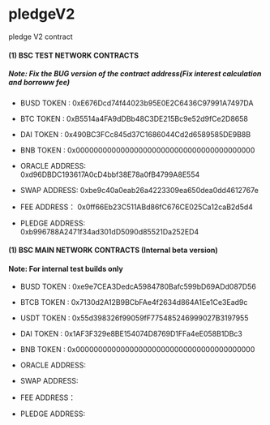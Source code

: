 # pledgeV2
pledge V2 contract

####  (1) BSC TEST NETWORK CONTRACTS 
##### Note: Fix the BUG version of the contract address(Fix interest calculation and borroww fee)

- BUSD TOKEN : 0xE676Dcd74f44023b95E0E2C6436C97991A7497DA
- BTC TOKEN : 0xB5514a4FA9dDBb48C3DE215Bc9e52d9fCe2D8658
- DAI TOKEN : 0x490BC3FCc845d37C1686044Cd2d6589585DE9B8B
- BNB TOKEN : 0x0000000000000000000000000000000000000000 
  
- ORACLE ADDRESS: 0xd96DBDC193617A0cD4bbf38E78a0fB4799A8E554
- SWAP ADDRESS: 0xbe9c40a0eab26a4223309ea650dea0dd4612767e
- FEE ADDRESS： 0x0ff66Eb23C511ABd86fC676CE025Ca12caB2d5d4
- PLEDGE ADDRESS: 0xb996788A2471f34ad301dD5090d85521Da252ED4



####  (1) BSC MAIN NETWORK CONTRACTS (Internal beta version)
#### Note: For internal test builds only

- BUSD TOKEN : 0xe9e7CEA3DedcA5984780Bafc599bD69ADd087D56
- BTCB TOKEN : 0x7130d2A12B9BCbFAe4f2634d864A1Ee1Ce3Ead9c
- USDT TOKEN : 0x55d398326f99059fF775485246999027B3197955
- DAI TOKEN : 0x1AF3F329e8BE154074D8769D1FFa4eE058B1DBc3
- BNB TOKEN : 0x0000000000000000000000000000000000000000 

- ORACLE ADDRESS: 
- SWAP ADDRESS: 
- FEE ADDRESS： 
- PLEDGE ADDRESS: 